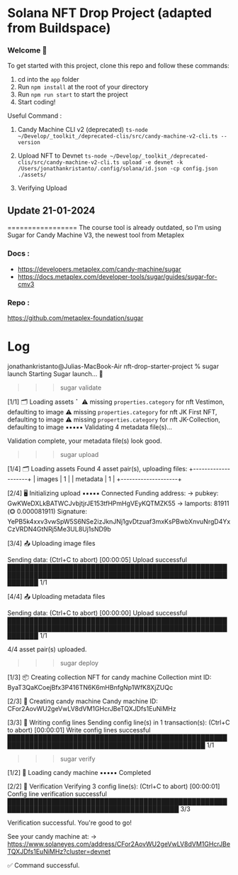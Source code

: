 # Solana NFT Drop Project (adapted from Buildspace)

### Welcome 👋

To get started with this project, clone this repo and follow these commands:

1. cd into the `app` folder
2. Run `npm install` at the root of your directory
3. Run `npm run start` to start the project
4. Start coding!

Useful Command :
1. Candy Machine CLI v2 (deprecated)
`ts-node ~/Develop/_toolkit_/deprecated-clis/src/candy-machine-v2-cli.ts --version`

2. Upload NFT to Devnet
`ts-node ~/Develop/_toolkit_/deprecated-clis/src/candy-machine-v2-cli.ts upload -e devnet -k /Users/jonathankristanto/.config/solana/id.json -cp config.json ./assets/`

3. Verifying Upload

## Update 21-01-2024 
=================
The course tool is already outdated, so I'm using Sugar for Candy Machine V3, the newest tool from Metaplex

### Docs : 
- https://developers.metaplex.com/candy-machine/sugar
- https://docs.metaplex.com/developer-tools/sugar/guides/sugar-for-cmv3

### Repo : 
https://github.com/metaplex-foundation/sugar


Log 
====
jonathankristanto@Julias-MacBook-Air nft-drop-starter-project % sugar launch
Starting Sugar launch... 🚀 

>>> sugar validate

[1/1] 🗂  Loading assets
⠁ 
⚠️  missing `properties.category` for nft Vestimon, defaulting to image
⚠️  missing `properties.category` for nft JK First NFT, defaulting to image
⚠️  missing `properties.category` for nft JK-Collection, defaulting to image
▪▪▪▪▪ Validating 4 metadata file(s)...

Validation complete, your metadata file(s) look good.

>>> sugar upload

[1/4] 🗂  Loading assets
Found 4 asset pair(s), uploading files:
+--------------------+
| images    |      1 |
| metadata  |      1 |
+--------------------+

[2/4] 🖥  Initializing upload
▪▪▪▪▪ Connected
Funding address:
  -> pubkey: GwKWeDXLkBATWCJvbjtjrJE153tfHPmHgVEyKQTMZK55
  -> lamports: 81911 (◎ 0.000081911)
Signature: YePB5k4xxv3vwSpW5S6NSe2izJknJNj1gvDtzuaf3mxKsPBwbXnvuNrgD4YxCzVRDN4GtNRj5Me3UL8Uj1sND9b

[3/4] 📤 Uploading image files 

Sending data: (Ctrl+C to abort)
[00:00:05] Upload successful ███████████████████████████████████████████████████████████████████████████████████████████████████████████ 1/1

[4/4] 📤 Uploading metadata files 

Sending data: (Ctrl+C to abort)
[00:00:00] Upload successful ███████████████████████████████████████████████████████████████████████████████████████████████████████████ 1/1

4/4 asset pair(s) uploaded.

>>> sugar deploy


[1/3] 📦 Creating collection NFT for candy machine
Collection mint ID: ByaT3QaKCoejBfx3P416TN6K6mHBnfgNp1WfK8XjZUQc

[2/3] 🍬 Creating candy machine
Candy machine ID: CFor2AovWU2geVwLV8dVM1GHcrJBeTQXJDfs1EuNiMHz

[3/3] 📝 Writing config lines
Sending config line(s) in 1 transaction(s): (Ctrl+C to abort)
[00:00:01] Write config lines successful ███████████████████████████████████████████████████████████████████████████████████████████████ 1/1

>>> sugar verify

[1/2] 🍬 Loading candy machine
▪▪▪▪▪ Completed

[2/2] 📝 Verification
Verifying 3 config line(s): (Ctrl+C to abort)
[00:00:01] Config line verification successful █████████████████████████████████████████████████████████████████████████████████████████ 3/3

Verification successful. You're good to go!

See your candy machine at:
  -> https://www.solaneyes.com/address/CFor2AovWU2geVwLV8dVM1GHcrJBeTQXJDfs1EuNiMHz?cluster=devnet

✅ Command successful.